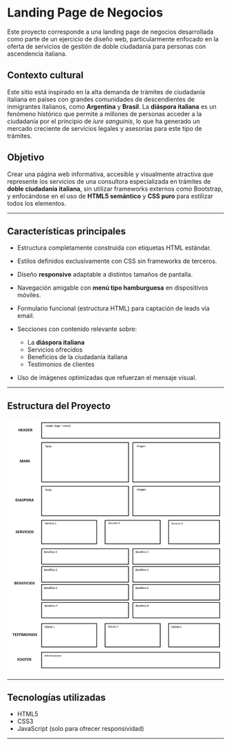 # Landing Page de Negocios

Este proyecto corresponde a una landing page de negocios desarrollada como parte de un ejercicio de diseño web, particularmente enfocado en la oferta de servicios de gestión de doble ciudadanía para personas con ascendencia italiana.

## Contexto cultural

Este sitio está inspirado en la alta demanda de trámites de ciudadanía italiana en países con grandes comunidades de descendientes de inmigrantes italianos, como **Argentina** y **Brasil**. La **diáspora italiana** es un fenómeno histórico que permite a millones de personas acceder a la ciudadanía por el principio de _iure sanguinis_, lo que ha generado un mercado creciente de servicios legales y asesorías para este tipo de trámites.

## Objetivo

Crear una página web informativa, accesible y visualmente atractiva que represente los servicios de una consultora especializada en trámites de **doble ciudadanía italiana**, sin utilizar frameworks externos como Bootstrap, y enfocándose en el uso de **HTML5 semántico** y **CSS puro** para estilizar todos los elementos.

---

## Características principales

- Estructura completamente construida con etiquetas HTML estándar.
- Estilos definidos exclusivamente con CSS sin frameworks de terceros.
- Diseño **responsive** adaptable a distintos tamaños de pantalla.
- Navegación amigable con **menú tipo hamburguesa** en dispositivos móviles.
- Formulario funcional (estructura HTML) para captación de leads vía email.
- Secciones con contenido relevante sobre:
  

  - La **diáspora italiana**
  - Servicios ofrecidos
  - Beneficios de la ciudadanía italiana
  - Testimonios de clientes

  
- Uso de imágenes optimizadas que refuerzan el mensaje visual.

---

## Estructura del Proyecto

![Prototipado](https://github.com/francis-gedoz/Proyecto-Modulo-3/blob/master/wireframe_visual.png?raw=true)

---

## Tecnologías utilizadas

- HTML5
- CSS3
- JavaScript (solo para ofrecer responsividad)

---




